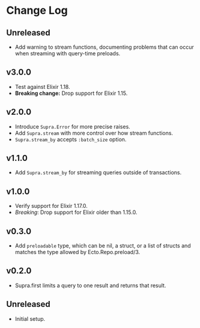 # Change Log

## Unreleased

- Add warning to stream functions, documenting problems that can occur when streaming
  with query-time preloads.

## v3.0.0

- Test against Elixir 1.18.
- **Breaking change:** Drop support for Elixir 1.15.

## v2.0.0

- Introduce `Supra.Error` for more precise raises.
- Add `Supra.stream` with more control over how stream functions.
- `Supra.stream_by` accepts `:batch_size` option.

## v1.1.0

- Add `Supra.stream_by` for streaming queries outside of transactions.

## v1.0.0

- Verify support for Elixir 1.17.0.
- *Breaking*: Drop support for Elixir older than 1.15.0.

## v0.3.0

- Add `preloadable` type, which can be nil, a struct, or a list of structs and matches the type allowed by
  Ecto.Repo.preload/3.

## v0.2.0

- Supra.first limits a query to one result and returns that result.

## Unreleased

- Initial setup.

